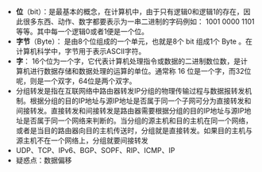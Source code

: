 - **位**（bit）：是最基本的概念，在计算机中，由于只有逻辑0和逻辑1的存在，因此很多东西、动作、数字都要表示为一串二进制的字码例如： 1001 0000 1101等等。其中每一个逻辑0或者1便是一个位。
- **字节**（Byte）： 是由8个位组成的一个单元，也就是8个 bit 组成1个 Byte 。在计算机科学中，字节用于表示ASCII字符。
- **字**： 16个位为一个字，它代表计算机处理指令或数据的二进制数位数，是计算机进行数据存储和数据处理的运算的单位。通常称 16 位是一个字，而32位呢，则是一个双字，64位是两个双字。
- 分组转发是指在互联网络中路由器转发IP分组的物理传输过程与数据报转发机制。根据分组的目的IP地址与源IP地址是否属于同一个子网可分为直接转发和间接转发。直接转发和间接转发是路由器需要根据分组的目的IP地址与源IP地址是否属于同一个网络来判断的。当分组的源主机和目的主机在同一个网络，或者是当目的路由器向目的主机传送时，分组就是直接转发。如果目的主机与源主机不在一个网络上，分组就要间接转发
- UDP、TCP、IPv6、BGP、SOPF、RIP、ICMP、IP
- 疑惑点：数据偏移